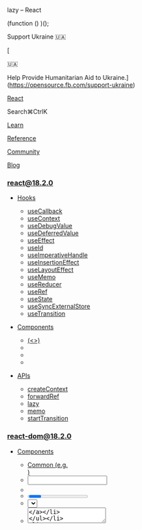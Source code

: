 lazy – React

(function () )();

Support Ukraine 🇺🇦

[

🇺🇦

Help Provide Humanitarian Aid to Ukraine.](https://opensource.fb.com/support-ukraine)

[React](../../index.html)

Search⌘CtrlK

[Learn](../../learn.html)

[Reference](../react.html)

[Community](../../community.html)

[Blog](../../blog.html)

[](https://github.com/facebook/react/releases)

### react@18.2.0

*   [Hooks](../react.html "Hooks")
    
    *   [useCallback](useCallback.html "useCallback")
    *   [useContext](useContext.html "useContext")
    *   [useDebugValue](useDebugValue.html "useDebugValue")
    *   [useDeferredValue](useDeferredValue.html "useDeferredValue")
    *   [useEffect](useEffect.html "useEffect")
    *   [useId](useId.html "useId")
    *   [useImperativeHandle](useImperativeHandle.html "useImperativeHandle")
    *   [useInsertionEffect](useInsertionEffect.html "useInsertionEffect")
    *   [useLayoutEffect](useLayoutEffect.html "useLayoutEffect")
    *   [useMemo](useMemo.html "useMemo")
    *   [useReducer](useReducer.html "useReducer")
    *   [useRef](useRef.html "useRef")
    *   [useState](useState.html "useState")
    *   [useSyncExternalStore](useSyncExternalStore.html "useSyncExternalStore")
    *   [useTransition](useTransition.html "useTransition")
    
*   [Components](components.html "Components")
    
    *   [<Fragment> (<>)](Fragment.html "<Fragment> (<>)")
    *   [<Profiler>](Profiler.html "<Profiler>")
    *   [<StrictMode>](StrictMode.html "<StrictMode>")
    *   [<Suspense>](Suspense.html "<Suspense>")
    
*   [APIs](apis.html "APIs")
    
    *   [createContext](createContext.html "createContext")
    *   [forwardRef](forwardRef.html "forwardRef")
    *   [lazy](lazy.html "lazy")
    *   [memo](memo.html "memo")
    *   [startTransition](startTransition.html "startTransition")
    

### react-dom@18.2.0

*   [Components](../react-dom/components.html "Components")
    
    *   [Common (e.g. <div>)](../react-dom/components/common.html "Common (e.g. <div>)")
    *   [<input>](../react-dom/components/input.html "<input>")
    *   [<option>](../react-dom/components/option.html "<option>")
    *   [<progress>](../react-dom/components/progress.html "<progress>")
    *   [<select>](../react-dom/components/select.html "<select>")
    *   [<textarea>](../react-dom/components/textarea.html "<textarea>")
    
*   [APIs](../react-dom.html "APIs")
    
    *   [createPortal](../react-dom/createPortal.html "createPortal")
    *   [flushSync](../react-dom/flushSync.html "flushSync")
    *   [findDOMNode](../react-dom/findDOMNode.html "findDOMNode")
    *   [hydrate](../react-dom/hydrate.html "hydrate")
    *   [render](../react-dom/render.html "render")
    *   [unmountComponentAtNode](../react-dom/unmountComponentAtNode.html "unmountComponentAtNode")
    
*   [Client APIs](../react-dom/client.html "Client APIs")
    
    *   [createRoot](../react-dom/client/createRoot.html "createRoot")
    *   [hydrateRoot](../react-dom/client/hydrateRoot.html "hydrateRoot")
    
*   [Server APIs](../react-dom/server.html "Server APIs")
    
    *   [renderToNodeStream](../react-dom/server/renderToNodeStream.html "renderToNodeStream")
    *   [renderToPipeableStream](../react-dom/server/renderToPipeableStream.html "renderToPipeableStream")
    *   [renderToReadableStream](../react-dom/server/renderToReadableStream.html "renderToReadableStream")
    *   [renderToStaticMarkup](../react-dom/server/renderToStaticMarkup.html "renderToStaticMarkup")
    *   [renderToStaticNodeStream](../react-dom/server/renderToStaticNodeStream.html "renderToStaticNodeStream")
    *   [renderToString](../react-dom/server/renderToString.html "renderToString")
    

### Legacy APIs

*   [Legacy React APIs](legacy.html "Legacy React APIs")
    
    *   [Children](Children.html "Children")
    *   [cloneElement](cloneElement.html "cloneElement")
    *   [Component](Component.html "Component")
    *   [createElement](createElement.html "createElement")
    *   [createFactory](createFactory.html "createFactory")
    *   [createRef](createRef.html "createRef")
    *   [isValidElement](isValidElement.html "isValidElement")
    *   [PureComponent](PureComponent.html "PureComponent")
    

Is this page useful?

[API Reference](../react.html)

[APIs](apis.html)

lazy[](#undefined "Link for this heading")
==========================================

`lazy` lets you defer loading component’s code until it is rendered for the first time.

    const SomeComponent = lazy(load)

*   [Reference](#reference)
    *   [`lazy(load)`](#lazy)
    *   [`load` function](#load)
*   [Usage](#usage)
    *   [Lazy-loading components with Suspense](#suspense-for-code-splitting)
*   [Troubleshooting](#troubleshooting)
    *   [My `lazy` component’s state gets reset unexpectedly](#my-lazy-components-state-gets-reset-unexpectedly)

* * *

Reference[](#reference "Link for Reference ")
---------------------------------------------

### `lazy(load)`[](#lazy "Link for this heading")

Call `lazy` outside your components to declare a lazy-loaded React component:

    import  from 'react';const MarkdownPreview = lazy(() => import('./MarkdownPreview.js'));

[See more examples below.](#usage)

#### Parameters[](#parameters "Link for Parameters ")

*   `load`: A function that returns a [Promise](https://developer.mozilla.org/en-US/docs/Web/JavaScript/Reference/Global_Objects/Promise) or another _thenable_ (a Promise-like object with a `then` method). React will not call `load` until the first time you attempt to render the returned component. After React first calls `load`, it will wait for it to resolve, and then render the resolved value as a React component. Both the returned Promise and the Promise’s resolved value will be cached, so React will not call `load` more than once. If the Promise rejects, React will `throw` the rejection reason for the nearest Error Boundary to handle.

#### Returns[](#returns "Link for Returns ")

`lazy` returns a React component you can render in your tree. While the code for the lazy component is still loading, attempting to render it will _suspend._ Use [`<Suspense>`](Suspense.html) to display a loading indicator while it’s loading.

* * *

### `load` function[](#load "Link for this heading")

#### Parameters[](#load-parameters "Link for Parameters ")

`load` receives no parameters.

#### Returns[](#load-returns "Link for Returns ")

You need to return a [Promise](https://developer.mozilla.org/en-US/docs/Web/JavaScript/Reference/Global_Objects/Promise) or some other _thenable_ (a Promise-like object with a `then` method). It needs to eventually resolve to a valid React component type, such as a function, [`memo`](memo.html), or a [`forwardRef`](forwardRef.html) component.

* * *

Usage[](#usage "Link for Usage ")
---------------------------------

### Lazy-loading components with Suspense[](#suspense-for-code-splitting "Link for Lazy-loading components with Suspense ")

Usually, you import components with the static [`import`](https://developer.mozilla.org/en-US/docs/Web/JavaScript/Reference/Statements/import) declaration:

    import MarkdownPreview from './MarkdownPreview.js';

To defer loading this component’s code until it’s rendered for the first time, replace this import with:

    import  from 'react';const MarkdownPreview = lazy(() => import('./MarkdownPreview.js'));

This code relies on [dynamic `import()`,](https://developer.mozilla.org/en-US/docs/Web/JavaScript/Reference/Operators/import) which might require support from your bundler or framework.

Now that your component’s code loads on demand, you also need to specify what should be displayed while it is loading. You can do this by wrapping the lazy component or any of its parents into a [`<Suspense>`](Suspense.html) boundary:

    <Suspense fallback=>  <h2>Preview</h2>  <MarkdownPreview /> </Suspense>

In this example, the code for `MarkdownPreview` won’t be loaded until you attempt to render it. If `MarkdownPreview` hasn’t loaded yet, `Loading` will be shown in its place. Try ticking the checkbox:

App.jsLoading.jsMarkdownPreview.js

App.js

Reset[Fork](https://codesandbox.io/api/v1/sandboxes/define?undefined "Open in CodeSandbox")

import  from 'react';
import Loading from './Loading.js';

const MarkdownPreview = lazy(() \=> delayForDemo(import('./MarkdownPreview.js')));

export default function MarkdownEditor() {
  const \[showPreview, setShowPreview\] = useState(false);
  const \[markdown, setMarkdown\] = useState('Hello, \*\*world\*\*!');
  return (
    <\>
      <textarea value\= />
      <label\>
        <input type\="checkbox" checked\= />
        Show preview
      </label\>
      <hr />
      {showPreview && (
        <Suspense fallback\=\>
          <h2\>Preview</h2\>
          <MarkdownPreview markdown\= />
        </Suspense\>
      )}
    </\>
  );
}

// Add a fixed delay so you can see the loading state
function delayForDemo(promise) {
  return new Promise(resolve \=> {
    setTimeout(resolve, 2000);
  }).then(() \=> promise);
}

Show more

This demo loads with an artificial delay. The next time you untick and tick the checkbox, `Preview` will be cached, so there will be no loading state. To see the loading state again, click “Reset” on the sandbox.

[Learn more about managing loading states with Suspense.](Suspense.html)

* * *

Troubleshooting[](#troubleshooting "Link for Troubleshooting ")
---------------------------------------------------------------

### My `lazy` component’s state gets reset unexpectedly[](#my-lazy-components-state-gets-reset-unexpectedly "Link for this heading")

Do not declare `lazy` components _inside_ other components:

    import 

Instead, always declare them at the top level of your module:

    import 

[PreviousforwardRef](forwardRef.html)[Nextmemo](memo.html)

* * *

How do you like these docs?

[Take our survey!](https://www.surveymonkey.co.uk/r/PYRPF3X)

* * *

[

](https://opensource.fb.com/)

©2023

[Learn React](../../learn.html)

[Quick Start](../../learn.html)

[Installation](../../learn/installation.html)

[Describing the UI](../../learn/describing-the-ui.html)

[Adding Interactivity](../../learn/adding-interactivity.html)

[Managing State](../../learn/managing-state.html)

[Escape Hatches](../../learn/escape-hatches.html)

[API Reference](../react.html)

[React APIs](../react.html)

[React DOM APIs](../react-dom.html)

[Community](../../community.html)

[Code of Conduct](https://github.com/facebook/react/blob/main/CODE_OF_CONDUCT.md)

[Meet the Team](../../community/team.html)

[Docs Contributors](../../community/docs-contributors.html)

[Acknowledgements](../../community/acknowledgements.html)

More

[Blog](../../blog.html)

[React Native](https://reactnative.dev/)

[Privacy](https://opensource.facebook.com/legal/privacy)

[Terms](https://opensource.fb.com/legal/terms/)

[](https://www.facebook.com/react)[](https://twitter.com/reactjs)[](https://github.com/facebook/react)

On this page
------------

*   [Overview](#)
*   [Reference](#reference)
*   [`lazy(load)`](#lazy)
*   [`load` function](#load)
*   [Usage](#usage)
*   [Lazy-loading components with Suspense](#suspense-for-code-splitting)
*   [Troubleshooting](#troubleshooting)
*   [My `lazy` component’s state gets reset unexpectedly](#my-lazy-components-state-gets-reset-unexpectedly)

